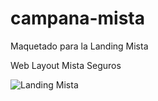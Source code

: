 # campana-mista
Maquetado para la Landing Mista

Web Layout Mista Seguros

![Landing Mista](https://user-images.githubusercontent.com/57046333/216241909-5c58df85-4e04-4c55-bcc2-97221f3cf39e.png)
